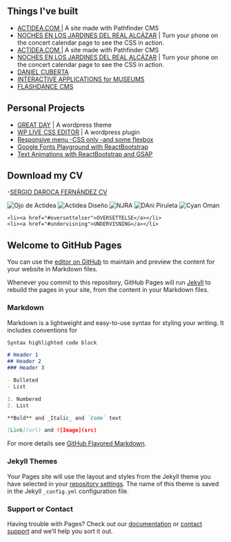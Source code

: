 ## Things I've built
- [ACTIDEA.COM ](http://www.actidea.com/diseño) | A site made with Pathfinder CMS
- [NOCHES EN LOS JARDINES DEL REAL ALCÁZAR](http://www.actidea.es/nochesalcazar2017/calendario) | Turn your phone on the concert calendar page to see the CSS in action.
- [ACTIDEA.COM ](http://www.actidea.com/diseño) | A site made with Pathfinder CMS
- [NOCHES EN LOS JARDINES DEL REAL ALCÁZAR](http://www.actidea.es/nochesalcazar2017/calendario) | Turn your phone on the concert calendar page to see the CSS in action. 
- [DANIEL CUBERTA](http://www.danielcuberta.com/peliculas/6-manzanas/)
- [INTERACTIVE APPLICATIONS for MUSEUMS](http://www.cyananimatica.com/portfolio-items/national-museum-oman/?portfolioCats=1488)
- [FLASHDANCE CMS](https://www.youtube.com/watch?v=Xio8YCLB6-o)

## Personal Projects
- [GREAT DAY](https://github.com/SergioDaroca/Great-Day-WordPress-theme) | A wordpress theme
- [WP LIVE CSS EDITOR](https://wordpress.org/plugins/wp-live-css-editor/) | A wordpress plugin
- [Responsive menu -CSS only -and some flexbox](https://codepen.io/SergioDaroca/pen/bgKPqY)
- [Google Fonts Playground with ReactBootstrap](https://codepen.io/SergioDaroca/pen/PbgNRr)
- [Text Animations with ReactBootstrap and GSAP](https://codepen.io/SergioDaroca/pen/dNPpNe?editors=0010)

## Download my CV
-[SERGIO DAROCA FERNÁNDEZ CV](http://www.flashdance.es/res/files/Sergio-Daroca-curriculum-vitae.pdf)

![Ojo de Actidea](http://www.flashdance.es/res/imgs/webs/actidea-ojo.png)
![Actidea Diseño](http://www.flashdance.es/res/imgs/webs/actidea-diseño.png)
![NJRA](http://www.flashdance.es/res/imgs/webs/njra-2016.png)
![DAni Piruleta](http://www.flashdance.es/res/imgs/webs/dani-piruleta.pn)
![Cyan Oman](http://www.flashdance.es/res/imgs/webs/cyan-animatica-oman.png)

	<li><a href="#oversettelser">OVERSETTELSE</a></li>
	<li><a href="#undervisning">UNDERVISNING</a></li>
  


## Welcome to GitHub Pages

You can use the [editor on GitHub](https://github.com/SergioDaroca/SergioDaroca/edit/master/index.md) to maintain and preview the content for your website in Markdown files.

Whenever you commit to this repository, GitHub Pages will run [Jekyll](https://jekyllrb.com/) to rebuild the pages in your site, from the content in your Markdown files.

### Markdown

Markdown is a lightweight and easy-to-use syntax for styling your writing. It includes conventions for

```markdown
Syntax highlighted code block

# Header 1
## Header 2
### Header 3

- Bulleted
- List

1. Numbered
2. List

**Bold** and _Italic_ and `Code` text

[Link](url) and ![Image](src)
```

For more details see [GitHub Flavored Markdown](https://guides.github.com/features/mastering-markdown/).

### Jekyll Themes

Your Pages site will use the layout and styles from the Jekyll theme you have selected in your [repository settings](https://github.com/SergioDaroca/SergioDaroca/settings). The name of this theme is saved in the Jekyll `_config.yml` configuration file.

### Support or Contact

Having trouble with Pages? Check out our [documentation](https://help.github.com/categories/github-pages-basics/) or [contact support](https://github.com/contact) and we’ll help you sort it out.
